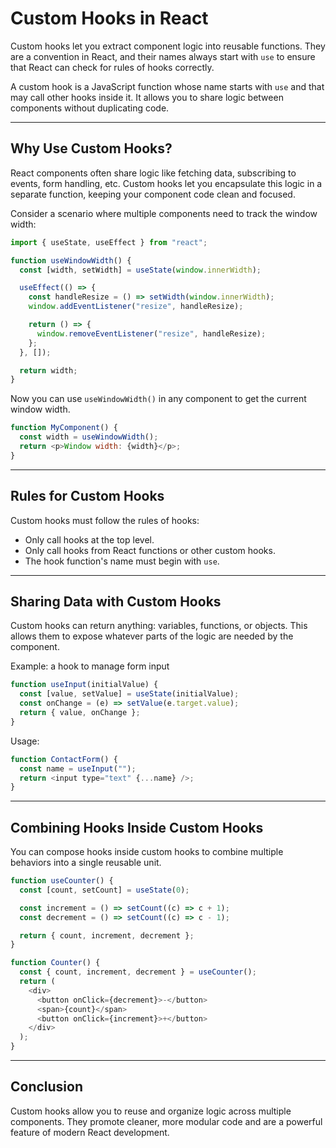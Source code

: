 # Custom Hooks in React

Custom hooks let you extract component logic into reusable functions. They are a convention in React, and their names always start with `use` to ensure that React can check for rules of hooks correctly.

A custom hook is a JavaScript function whose name starts with `use` and that may call other hooks inside it. It allows you to share logic between components without duplicating code.

---

## Why Use Custom Hooks?

React components often share logic like fetching data, subscribing to events, form handling, etc. Custom hooks let you encapsulate this logic in a separate function, keeping your component code clean and focused.

Consider a scenario where multiple components need to track the window width:

```js
import { useState, useEffect } from "react";

function useWindowWidth() {
  const [width, setWidth] = useState(window.innerWidth);

  useEffect(() => {
    const handleResize = () => setWidth(window.innerWidth);
    window.addEventListener("resize", handleResize);

    return () => {
      window.removeEventListener("resize", handleResize);
    };
  }, []);

  return width;
}
```

Now you can use `useWindowWidth()` in any component to get the current window width.

```js
function MyComponent() {
  const width = useWindowWidth();
  return <p>Window width: {width}</p>;
}
```

---

## Rules for Custom Hooks

Custom hooks must follow the rules of hooks:

- Only call hooks at the top level.
- Only call hooks from React functions or other custom hooks.
- The hook function's name must begin with `use`.

---

## Sharing Data with Custom Hooks

Custom hooks can return anything: variables, functions, or objects. This allows them to expose whatever parts of the logic are needed by the component.

Example: a hook to manage form input

```js
function useInput(initialValue) {
  const [value, setValue] = useState(initialValue);
  const onChange = (e) => setValue(e.target.value);
  return { value, onChange };
}
```

Usage:

```js
function ContactForm() {
  const name = useInput("");
  return <input type="text" {...name} />;
}
```

---

## Combining Hooks Inside Custom Hooks

You can compose hooks inside custom hooks to combine multiple behaviors into a single reusable unit.

```js
function useCounter() {
  const [count, setCount] = useState(0);

  const increment = () => setCount((c) => c + 1);
  const decrement = () => setCount((c) => c - 1);

  return { count, increment, decrement };
}

function Counter() {
  const { count, increment, decrement } = useCounter();
  return (
    <div>
      <button onClick={decrement}>-</button>
      <span>{count}</span>
      <button onClick={increment}>+</button>
    </div>
  );
}
```

---

## Conclusion

Custom hooks allow you to reuse and organize logic across multiple components. They promote cleaner, more modular code and are a powerful feature of modern React development.

